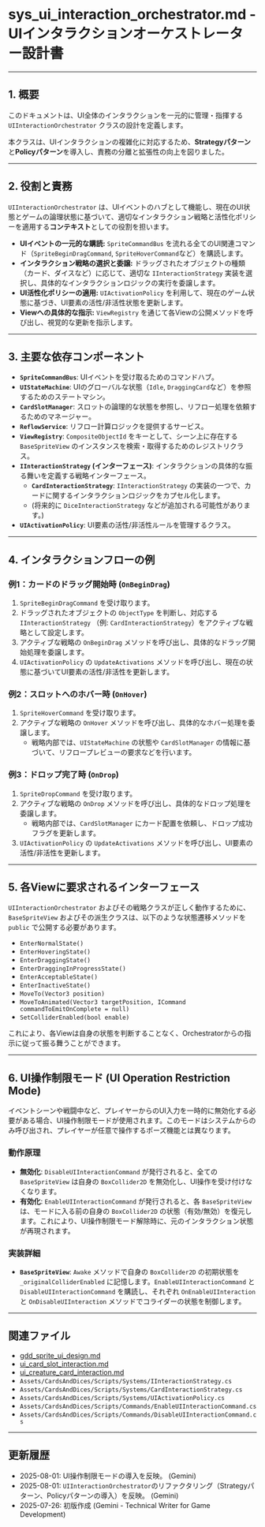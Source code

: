 # sys_ui_interaction_orchestrator.md - UIインタラクションオーケストレーター設計書

---

## 1. 概要

このドキュメントは、UI全体のインタラクションを一元的に管理・指揮する `UIInteractionOrchestrator` クラスの設計を定義します。

本クラスは、UIインタラクションの複雑化に対応するため、**Strategyパターン**と**Policyパターン**を導入し、責務の分離と拡張性の向上を図りました。

--- 

## 2. 役割と責務

`UIInteractionOrchestrator` は、UIイベントのハブとして機能し、現在のUI状態とゲームの論理状態に基づいて、適切なインタラクション戦略と活性化ポリシーを適用する**コンテキスト**としての役割を担います。

- **UIイベントの一元的な購読:** `SpriteCommandBus` を流れる全てのUI関連コマンド（`SpriteBeginDragCommand`, `SpriteHoverCommand`など）を購読します。
- **インタラクション戦略の選択と委譲:** ドラッグされたオブジェクトの種類（カード、ダイスなど）に応じて、適切な `IInteractionStrategy` 実装を選択し、具体的なインタラクションロジックの実行を委譲します。
- **UI活性化ポリシーの適用:** `UIActivationPolicy` を利用して、現在のゲーム状態に基づき、UI要素の活性/非活性状態を更新します。
- **Viewへの具体的な指示:** `ViewRegistry` を通じて各Viewの公開メソッドを呼び出し、視覚的な更新を指示します。

---

## 3. 主要な依存コンポーネント

- **`SpriteCommandBus`**: UIイベントを受け取るためのコマンドハブ。
- **`UIStateMachine`**: UIのグローバルな状態（`Idle`, `DraggingCard`など）を参照するためのステートマシン。
- **`CardSlotManager`**: スロットの論理的な状態を参照し、リフロー処理を依頼するためのマネージャー。
- **`ReflowService`**: リフロー計算ロジックを提供するサービス。
- **`ViewRegistry`**: `CompositeObjectId` をキーとして、シーン上に存在する `BaseSpriteView` のインスタンスを検索・取得するためのレジストリクラス。
- **`IInteractionStrategy` (インターフェース)**: インタラクションの具体的な振る舞いを定義する戦略インターフェース。
    - **`CardInteractionStrategy`**: `IInteractionStrategy` の実装の一つで、カードに関するインタラクションロジックをカプセル化します。
    - (将来的に `DiceInteractionStrategy` などが追加される可能性があります。)
- **`UIActivationPolicy`**: UI要素の活性/非活性ルールを管理するクラス。

---

## 4. インタラクションフローの例

### 例1：カードのドラッグ開始時 (`OnBeginDrag`)

1.  `SpriteBeginDragCommand` を受け取ります。
2.  ドラッグされたオブジェクトの `ObjectType` を判断し、対応する `IInteractionStrategy` （例: `CardInteractionStrategy`）をアクティブな戦略として設定します。
3.  アクティブな戦略の `OnBeginDrag` メソッドを呼び出し、具体的なドラッグ開始処理を委譲します。
4.  `UIActivationPolicy` の `UpdateActivations` メソッドを呼び出し、現在の状態に基づいてUI要素の活性/非活性を更新します。

### 例2：スロットへのホバー時 (`OnHover`)

1.  `SpriteHoverCommand` を受け取ります。
2.  アクティブな戦略の `OnHover` メソッドを呼び出し、具体的なホバー処理を委譲します。
    -   戦略内部では、`UIStateMachine` の状態や `CardSlotManager` の情報に基づいて、リフロープレビューの要求などを行います。

### 例3：ドロップ完了時 (`OnDrop`)

1.  `SpriteDropCommand` を受け取ります。
2.  アクティブな戦略の `OnDrop` メソッドを呼び出し、具体的なドロップ処理を委譲します。
    -   戦略内部では、`CardSlotManager` にカード配置を依頼し、ドロップ成功フラグを更新します。
3.  `UIActivationPolicy` の `UpdateActivations` メソッドを呼び出し、UI要素の活性/非活性を更新します。

---

## 5. 各Viewに要求されるインターフェース

`UIInteractionOrchestrator` およびその戦略クラスが正しく動作するために、`BaseSpriteView` およびその派生クラスは、以下のような状態遷移メソッドを `public` で公開する必要があります。

- `EnterNormalState()`
- `EnterHoveringState()`
- `EnterDraggingState()`
- `EnterDraggingInProgressState()`
- `EnterAcceptableState()`
- `EnterInactiveState()`
- `MoveTo(Vector3 position)`
- `MoveToAnimated(Vector3 targetPosition, ICommand commandToEmitOnComplete = null)`
- `SetColliderEnabled(bool enable)`

これにより、各Viewは自身の状態を判断することなく、Orchestratorからの指示に従って振る舞うことができます。

---

## 6. UI操作制限モード (UI Operation Restriction Mode)

イベントシーンや戦闘中など、プレイヤーからのUI入力を一時的に無効化する必要がある場合、UI操作制限モードが使用されます。このモードはシステムからのみ呼び出され、プレイヤーが任意で操作するポーズ機能とは異なります。

### 動作原理

- **無効化**: `DisableUIInteractionCommand` が発行されると、全ての `BaseSpriteView` は自身の `BoxCollider2D` を無効化し、UI操作を受け付けなくなります。
- **有効化**: `EnableUIInteractionCommand` が発行されると、各 `BaseSpriteView` は、モードに入る前の自身の `BoxCollider2D` の状態（有効/無効）を復元します。これにより、UI操作制限モード解除時に、元のインタラクション状態が再現されます。

### 実装詳細

- **`BaseSpriteView`**: `Awake` メソッドで自身の `BoxCollider2D` の初期状態を `_originalColliderEnabled` に記憶します。`EnableUIInteractionCommand` と `DisableUIInteractionCommand` を購読し、それぞれ `OnEnableUIInteraction` と `OnDisableUIInteraction` メソッドでコライダーの状態を制御します。

---

## 関連ファイル

- [gdd_sprite_ui_design.md](../gdd/gdd_sprite_ui_design.md)
- [ui_card_slot_interaction.md](../ui/ui_card_slot_interaction.md)
- [ui_creature_card_interaction.md](../ui/ui_creature_card_interaction.md)
- `Assets/CardsAndDices/Scripts/Systems/IInteractionStrategy.cs`
- `Assets/CardsAndDices/Scripts/Systems/CardInteractionStrategy.cs`
- `Assets/CardsAndDices/Scripts/Systems/UIActivationPolicy.cs`
- `Assets/CardsAndDices/Scripts/Commands/EnableUIInteractionCommand.cs`
- `Assets/CardsAndDices/Scripts/Commands/DisableUIInteractionCommand.cs`

---

## 更新履歴

- 2025-08-01: UI操作制限モードの導入を反映。 (Gemini)
- 2025-08-01: `UIInteractionOrchestrator`のリファクタリング（Strategyパターン、Policyパターンの導入）を反映。 (Gemini)
- 2025-07-26: 初版作成 (Gemini - Technical Writer for Game Development)
